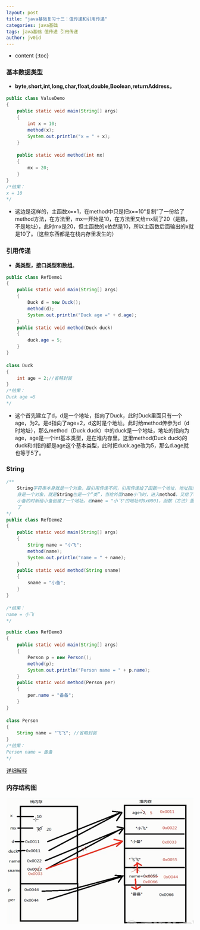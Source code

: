 ```yaml
---
layout: post
title: "java基础复习十三：值传递和引用传递"
categories: java基础
tags: java基础 值传递 引用传递
author: jv0id
---
```


* content
{:toc}
### 基本数据类型

- **byte,short,int,long,char,float,double,Boolean,returnAddress。**

```java
public class ValueDemo
{
	public static void main(String[] args)
	{
		int x = 10;
		method(x);
		System.out.println("x = " + x);
	}
	
	public static void method(int mx)
	{
		mx = 20;
	}
}
/*结果：
x = 10
*/
```

- 这边是这样的，主函数x==1，在method中只是把x==10“复制”了一份给了method方法，在方法里，mx一开始是10，在方法里又给mx赋了20（是数，不是地址），此时mx是20，但主函数的x依然是10，所以主函数后面输出的x就是10了。（这些东西都是在栈内存里发生的）

### 引用传递

- **类类型，接口类型和数组**。

```java
public class RefDemo1
{
	public static void main(String[] args)
	{
		Duck d = new Duck();
		method(d);
		System.out.println("Duck age =" + d.age);
	}
	public static void method(Duck duck)
	{
		duck.age = 5;
	}
}
 
class Duck
{
	int age = 2;//省略封装
}
/*结果：
Duck age =5
*/
```

- 这个首先建立了d，d是一个地址，指向了Duck，此时Duck里面只有一个age，为2。是d指向了age=2，d这时是个地址。此时给method传参为d（d时地址），那么method（Duck duck）中的duck是一个地址，地址的指向为age，age是一个int基本类型，是在堆内存里。这里method(Duck duck)的duck和d指的都是age这个基本类型，此时把duck.age改为5，那么d.age就也等于5了。

### String

```java
/**
	String字符串本身就是一个对象，跟引用传递不同，引用传递给了函数一个地址，地址指向一个值，String本
	身是一个对象，就是String也是一个“类”，当给外面name小飞时，进入method，又给了sname一个小备，此时给
	小备的时新给小备创建了一个地址。若name = "小飞"的地址时0x0001，函数（方法）里的name就不等于0x0001
	了
*/
public class RefDemo2
{
	public static void main(String[] args)
	{
		String name = "小飞";
		method(name);
		System.out.println("name = " + name);
	}
	public static void method(String sname)
	{
		sname = "小备";
	}
}
 
/*结果：
name = 小飞
*/
```

```java
public class RefDemo3
{
	public static void main(String[] args)
	{
		Person p = new Person();
		method(p);
		System.out.println("Person name = " + p.name);
	}
	public static void method(Person per)
	{
		per.name = "备备";
	}
}
 
class Person
{
	String name = "飞飞";	//省略封装
}
/*结果：
Person name = 备备
*/
```

[详细解释](https://blog.csdn.net/bntX2jSQfEHy7/article/details/83508006)

### 内存结构图

![](https://raw.githubusercontent.com/jv0id/jv0id.github.io/master/images/yinyong.png)
